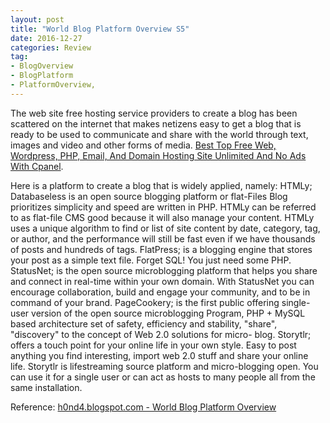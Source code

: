 ```yaml
---
layout: post
title: "World Blog Platform Overview S5"
date: 2016-12-27
categories: Review
tag:
- BlogOverview
- BlogPlatform
- PlatformOverview,
---
```

The web site free hosting service providers to create a blog has been scattered on the internet that makes netizens easy to get a blog that is ready to be used to communicate and share with the world through text, images and video and other forms of media. <a href="http://stania.ga/" target="_blank">Best Top Free Web, Wordpress, PHP, Email, And Domain Hosting Site Unlimited And No Ads With Cpanel</a>.

Here is a platform to create a blog that is widely applied, namely: HTMLy; Databaseless is an open source blogging platform or flat-Files Blog prioritizes simplicity and speed are written in PHP. HTMLy can be referred to as flat-file CMS good because it will also manage your content. HTMLy uses a unique algorithm to find or list of site content by date, category, tag, or author, and the performance will still be fast even if we have thousands of posts and hundreds of tags. FlatPress; is a blogging engine that stores your post as a simple text file. Forget SQL! You just need some PHP. StatusNet; is the open source microblogging platform that helps you share and connect in real-time within your own domain. With StatusNet you can encourage collaboration, build and engage your community, and to be in command of your brand. PageCookery; is the first public offering single-user version of the open source microblogging Program, PHP + MySQL based architecture set of safety, efficiency and stability, "share", "discovery" to the concept of Web 2.0 solutions for micro- blog. Storytlr; offers a touch point for your online life in your own style. Easy to post anything you find interesting, import web 2.0 stuff and share your online life. Storytlr is lifestreaming source platform and micro-blogging open. You can use it for a single user or can act as hosts to many people all from the same installation.

Reference: 
<a target="_blank" href="http://h0nd4.blogspot.com/2016/12/world-blog-platform-overview-s4.html">h0nd4.blogspot.com - World Blog Platform Overview</a>
